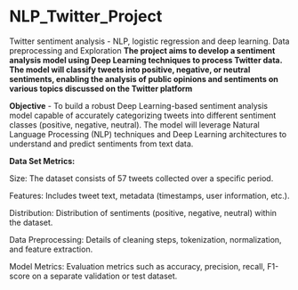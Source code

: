 # NLP_Twitter_Project
Twitter sentiment analysis -  NLP, logistic regression and deep learning. Data preprocessing and Exploration
**The project aims to develop a sentiment analysis model using Deep Learning techniques to process Twitter data. The model will classify tweets into positive, negative, or neutral sentiments, enabling the analysis of public opinions and sentiments on various topics discussed on the Twitter platform**


**Objective**  - To build a robust Deep Learning-based sentiment analysis model capable of accurately categorizing tweets into different sentiment classes (positive, negative, neutral). The model will leverage Natural Language Processing (NLP) techniques and Deep Learning architectures to understand and predict sentiments from text data.

**Data Set Metrics:**

  Size: The dataset consists of 57 tweets collected over a specific period.
  
  Features: Includes tweet text, metadata (timestamps, user information, etc.).
  
  Distribution: Distribution of sentiments (positive, negative, neutral) within the dataset.
  
  Data Preprocessing: Details of cleaning steps, tokenization, normalization, and feature extraction.
  
  Model Metrics: Evaluation metrics such as accuracy, precision, recall, F1-score on a separate validation or test dataset.
